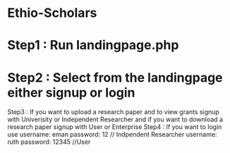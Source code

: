 # Ethio-Scholars
# Step1 : Run landingpage.php
# Step2 : Select from the landingpage either signup or login 
Step3 : If you want to upload a research paper and to view grants signup with Univerisity or Independent Researcher
        and if you want to download a research paper signup with User or Enterprise 
Step4 : If you want to login use 
          username: eman password: 12 // Indpendent Researcher
          username: ruth password: 12345 //User         
         

